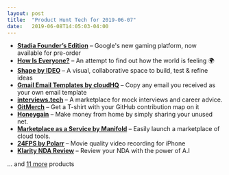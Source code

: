 ```yaml
---
layout: post
title:  "Product Hunt Tech for 2019-06-07"
date:   2019-06-08T14:05:03-04:00
---
```


* **[Stadia Founder’s Edition](https://www.producthunt.com/posts/stadia-founder-s-edition?utm_campaign=producthunt-api&utm_medium=api&utm_source=Application%3A+Daily+Digest+RSS+%28ID%3A+3202%29)** – Google's new gaming platform, now available for pre-order
* **[How Is Everyone?](https://www.producthunt.com/posts/how-is-everyone?utm_campaign=producthunt-api&utm_medium=api&utm_source=Application%3A+Daily+Digest+RSS+%28ID%3A+3202%29)** – An attempt to find out how the world is feeling 🌍
* **[Shape by IDEO](https://www.producthunt.com/posts/shape-by-ideo?utm_campaign=producthunt-api&utm_medium=api&utm_source=Application%3A+Daily+Digest+RSS+%28ID%3A+3202%29)** – A visual, collaborative space to build, test & refine ideas
* **[Gmail Email Templates by cloudHQ](https://www.producthunt.com/posts/gmail-email-templates-by-cloudhq?utm_campaign=producthunt-api&utm_medium=api&utm_source=Application%3A+Daily+Digest+RSS+%28ID%3A+3202%29)** – Copy any email you received as your own email template
* **[interviews.tech](https://www.producthunt.com/posts/interviews-tech?utm_campaign=producthunt-api&utm_medium=api&utm_source=Application%3A+Daily+Digest+RSS+%28ID%3A+3202%29)** – A marketplace for mock interviews and career advice.
* **[GitMerch](https://www.producthunt.com/posts/gitmerch?utm_campaign=producthunt-api&utm_medium=api&utm_source=Application%3A+Daily+Digest+RSS+%28ID%3A+3202%29)** – Get a T-shirt with your GitHub contribution map on it
* **[Honeygain](https://www.producthunt.com/posts/honeygain?utm_campaign=producthunt-api&utm_medium=api&utm_source=Application%3A+Daily+Digest+RSS+%28ID%3A+3202%29)** – Make money from home by simply sharing your unused net.
* **[Marketplace as a Service by Manifold](https://www.producthunt.com/posts/marketplace-as-a-service-by-manifold?utm_campaign=producthunt-api&utm_medium=api&utm_source=Application%3A+Daily+Digest+RSS+%28ID%3A+3202%29)** – Easily launch a marketplace of cloud tools.
* **[24FPS by Polarr](https://www.producthunt.com/posts/24fps-by-polarr?utm_campaign=producthunt-api&utm_medium=api&utm_source=Application%3A+Daily+Digest+RSS+%28ID%3A+3202%29)** – Movie quality video recording for iPhone
* **[Klarity NDA Review](https://www.producthunt.com/posts/klarity-nda-review?utm_campaign=producthunt-api&utm_medium=api&utm_source=Application%3A+Daily+Digest+RSS+%28ID%3A+3202%29)** – Review your NDA with the power of A.I

… and [11 more](https://www.producthunt.com/tech) products